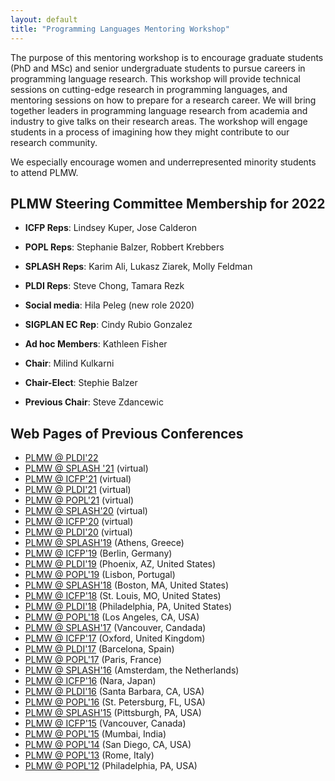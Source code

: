```yaml
---
layout: default
title: "Programming Languages Mentoring Workshop"
---
```

The purpose of this mentoring workshop is to encourage graduate students (PhD and MSc) and senior undergraduate students to pursue careers in programming language research. This workshop will provide technical sessions on cutting-edge research in programming languages, and mentoring sessions on how to prepare for a research career. We will bring together leaders in programming language research from academia and industry to give talks on their research areas. The workshop will engage students in a process of imagining how they might contribute to our research community.

We especially encourage women and underrepresented minority students to attend PLMW.


## PLMW Steering Committee Membership for 2022

- **ICFP Reps**: Lindsey Kuper, Jose Calderon
- **POPL Reps**: Stephanie Balzer, Robbert Krebbers
- **SPLASH Reps**: Karim Ali, Lukasz Ziarek, Molly Feldman
- **PLDI Reps**: Steve Chong, Tamara Rezk
- **Social media**: Hila Peleg (new role 2020)
- **SIGPLAN EC Rep**: Cindy Rubio Gonzalez
- **Ad hoc Members**: Kathleen Fisher

- **Chair**: Milind Kulkarni
- **Chair-Elect**: Stephie Balzer
- **Previous Chair**: Steve Zdancewic



## Web Pages of Previous Conferences

- [PLMW @ PLDI'22](https://pldi22.sigplan.org/track/PLMW-PLDI-2022) 
- [PLMW @ SPLASH '21](https://2021.splashcon.org/track/splash-2021-PLMW) (virtual)
- [PLMW @ ICFP'21](https://icfp21.sigplan.org/home/PLMW-ICFP-2021) (virtual)
- [PLMW @ PLDI'21](https://pldi21.sigplan.org/home/PLMW-PLDI-2021) (virtual)
- [PLMW @ POPL'21](https://popl21.sigplan.org/home/PLMW-2021) (virtual)
- [PLMW @ SPLASH'20](https://2020.splashcon.org/track/splash-2020-PLMW) (virtual)
- [PLMW @ ICFP'20](https://icfp20.sigplan.org/home/PLMW-icfp-2020?) (virtual)
- [PLMW @ PLDI'20](https://pldi20.sigplan.org/home/PLMW-PLDI-2020) (virtual)
- [PLMW @ SPLASH'19](https://conf.researchr.org/home/PLMW-ICFP-2019) (Athens, Greece)
- [PLMW @ ICFP'19](https://conf.researchr.org/home/PLMW-ICFP-2019) (Berlin, Germany)
- [PLMW @ PLDI'19](https://conf.researchr.org/home/PLMW-PLDI-2019) (Phoenix, AZ, United States)
- [PLMW @ POPL'19](https://popl19.sigplan.org/track/PLMW-2019-papers)  (Lisbon, Portugal)
- [PLMW @ SPLASH'18](https://2018.splashcon.org/track/splash-2018-PLMW) (Boston, MA, United States)
- [PLMW @ ICFP'18](https://icfp18.sigplan.org/track/PLMW-ICFP-2018) (St. Louis, MO, United States)
- [PLMW @ PLDI'18](https://pldi18.sigplan.org/track/PLMW-PLDI-2018) (Philadelphia, PA, United States)
- [PLMW @ POPL'18](https://popl18.sigplan.org/track/PLMW-POPL-2018)  (Los Angeles, CA, USA)
- [PLMW @ SPLASH'17](http://2017.splashcon.org/track/splash-2017-PLMW) (Vancouver, Candada)
- [PLMW @ ICFP'17](http://icfp17.sigplan.org/track/PLMW-ICFP-2017-papers) (Oxford, United Kingdom)
- [PLMW @ PLDI'17](http://conf.researchr.org/track/pldi-ecoop-2017/PLMW-PLDI-2017) (Barcelona, Spain)
- [PLMW @ POPL'17](http://popl17.sigplan.org/track/PLMW-2017) (Paris, France)
- [PLMW @ SPLASH'16](http://2016.splashcon.org/track/splash-2016-plmw) (Amsterdam, the Netherlands)
- [PLMW @ ICFP'16](http://conf.researchr.org/track/icfp-2016/PLMW-ICFP-2016) (Nara, Japan)
- [PLMW @ PLDI'16](http://conf.researchr.org/track/pldi-2016/PLMW-PLDI-2016) (Santa Barbara, CA, USA)
- [PLMW @ POPL'16](http://conf.researchr.org/track/POPL-2016/PLMW-2016-home) (St. Petersburg, FL, USA)
- [PLMW @ SPLASH'15](http://2015.splashcon.org/track/splash2015-plmw) (Pittsburgh, PA, USA)
- [PLMW @ ICFP'15](https://www.cis.upenn.edu/~sweirich/icfp-plmw15) (Vancouver, Canada)
- [PLMW @ POPL'15](http://plmw15.iisc-seal.net) (Mumbai, India)
- [PLMW @ POPL'14](http://plmw2014.inria.fr/) (San Diego, CA, USA)
- [PLMW @ POPL'13](http://www.doc.ic.ac.uk/~gds/PLMW/) (Rome, Italy)
- [PLMW @ POPL'12](http://www.seas.upenn.edu/~sweirich/plmw12/) (Philadelphia, PA, USA)
